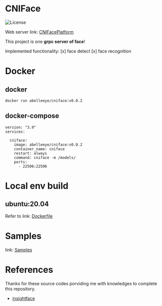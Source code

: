 # CNIFace

![License](https://img.shields.io/badge/License-Apache%202.0-blue.svg)

Web server link: [CNIFacePlatform](https://github.com/coconut-island/CNIFacePlatform)

This project is one **grpc server of face**!

Implemented functionality:
[x] face detect
[x] face recognition

# Docker

## docker
`docker run abelleeye/cniface:v0.0.2`

## docker-compose
```
version: "3.9"
services:

  cniface:
    image: abelleeye/cniface:v0.0.2
    container_name: cniface
    restart: always
    command: cniface -m /models/
    ports:
      - 22506:22506
```

# Local env build

## ubuntu:20.04

Refer to link: [Dockerfile](https://github.com/coconut-island/CNIFace/blob/main/docker/base/Dockerfile)

# Samples

link: [Samples](https://github.com/coconut-island/CNIFace/tree/main/samples)


# References

Thanks for these source codes porviding me with knowledges to complete this repository.

- [insightface](https://github.com/deepinsight/insightface)
```
